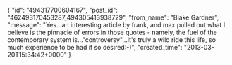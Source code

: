  {
   "id": "494317700604167",
   "post_id": "462493170453287_494305413938729",
   "from_name": "Blake Gardner",
   "message": "Yes...an interesting article by frank, and max pulled out what I believe is the pinnacle of errors in those quotes - namely, the fuel of the contemporary system is...\"controversy\"...it's truly a wild ride this life, so much experience to be had if so desired:-)",
   "created_time": "2013-03-20T15:34:42+0000"
 }
